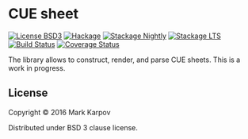 # CUE sheet

[![License BSD3](https://img.shields.io/badge/license-BSD3-brightgreen.svg)](http://opensource.org/licenses/BSD-3-Clause)
[![Hackage](https://img.shields.io/hackage/v/cue-sheet.svg?style=flat)](https://hackage.haskell.org/package/cue-sheet)
[![Stackage Nightly](http://stackage.org/package/cue-sheet/badge/nightly)](http://stackage.org/nightly/package/cue-sheet)
[![Stackage LTS](http://stackage.org/package/cue-sheet/badge/lts)](http://stackage.org/lts/package/cue-sheet)
[![Build Status](https://travis-ci.org/mrkkrp/cue-sheet.svg?branch=master)](https://travis-ci.org/mrkkrp/cue-sheet)
[![Coverage Status](https://coveralls.io/repos/mrkkrp/cue-sheet/badge.svg?branch=master&service=github)](https://coveralls.io/github/mrkkrp/cue-sheet?branch=master)

The library allows to construct, render, and parse CUE sheets. This is a
work in progress.

## License

Copyright © 2016 Mark Karpov

Distributed under BSD 3 clause license.

